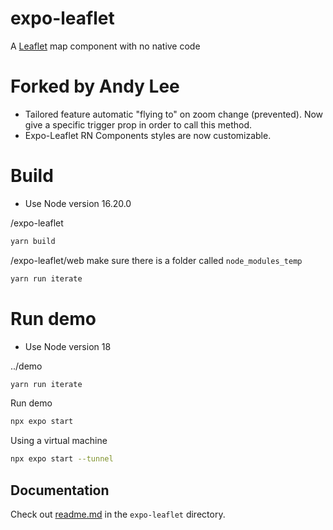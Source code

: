 # expo-leaflet

A [Leaflet](https://leafletjs.com) map component with no native code

# Forked by Andy Lee

- Tailored feature automatic "flying to" on zoom change (prevented). Now give a specific trigger prop in order to call this method.
- Expo-Leaflet RN Components styles are now customizable.

# Build

- Use Node version 16.20.0

/expo-leaflet
```bash
yarn build
```

/expo-leaflet/web
make sure there is a folder called `node_modules_temp`
```bash
yarn run iterate
```

# Run demo
- Use Node version 18

../demo
```bash
yarn run iterate
```

Run demo
```bash
npx expo start
```

Using a virtual machine
```bash
npx expo start --tunnel
```

## Documentation

Check out [readme.md](./expo-leaflet/readme.md) in the `expo-leaflet` directory.
